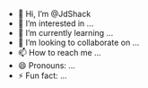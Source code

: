 - 👋 Hi, I’m @JdShack
- 👀 I’m interested in ...
- 🌱 I’m currently learning ...
- 💞️ I’m looking to collaborate on ...
- 📫 How to reach me ...
- 😄 Pronouns: ...
- ⚡ Fun fact: ...

<!---
JdShack/JdShack is a ✨ special ✨ repository because its `README.md` (this file) appears on your GitHub profile.
You can click the Preview link to take a look at your changes.
--->

